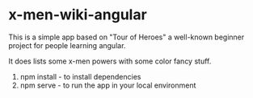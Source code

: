 # x-men-wiki-angular
This is a simple app based on "Tour of Heroes" a well-known beginner project for people learning angular.

It does lists some x-men powers with some color fancy stuff.

1. npm install - to install dependencies
2. npm serve - to run the app in your local environment
